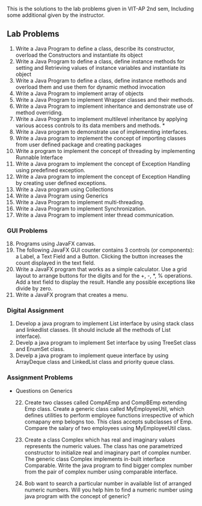 This is the solutions to the lab problems given in VIT-AP 2nd sem, Including some additional given by the instructor.

## Lab Problems

1. Write a Java Program to define a class, describe its constructor, overload the Constructors
   and instantiate its object
2. Write a Java Program to define a class, define instance methods for setting and Retrieving
   values of instance variables and instantiate its object
3. Write a Java Program to define a class, define instance methods and overload them and use
   them for dynamic method invocation
4. Write a Java Program to implement array of objects
5. Write a Java Program to implement Wrapper classes and their methods.
6. Write a Java Program to implement inheritance and demonstrate use of method overriding.
7. Write a Java Program to implement multilevel inheritance by applying various access
   controls to its data members and methods. \*
8. Write a Java program to demonstrate use of implementing interfaces.
9. Write a Java program to implement the concept of importing classes from user defined
   package and creating packages
10. Write a program to implement the concept of threading by implementing Runnable Interface
11. Write a Java program to implement the concept of Exception Handling using predefined
    exception.
12. Write a Java program to implement the concept of Exception Handling by creating user defined exceptions.
13. Write a Java program using Collections
14. Write a Java Program using Generics
15. Write a Java Program to implement multi-threading.
16. Write a Java Program to implement Synchronization.
17. Write a Java Program to implement inter thread communication.

### GUI Problems

18. Programs using JavaFX canvas.
19. The following JavaFX GUI counter contains 3 controls (or components): a Label, a Text Field and a Button.
    Clicking the button increases the count displayed in the text field.
20. Write a JavaFX program that works as a simple calculator.
    Use a grid layout to arrange buttons for the digits and for the +, -, \*, % operations.
    Add a text field to display the result. Handle any possible exceptions like divide by zero.
21. Write a JavaFX program that creates a menu.

### Digital Assignment

1. Develop a java program to implement List interface by using stack class and linkedlist classes. (It should include all the methods of List interface).
2. Develp a java program to implement Set interface by using TreeSet class and EnumSet class.
3. Develp a java program to implement queue interface by using ArrayDeque class and LinkedList class and priority queue class.

### Assignment Problems

- Questions on Generics

  22. Create two classes called CompAEmp and CompBEmp extending Emp class. Create a
      generic class called MyEmployeeUtil, which defines utilities to perform employee
      functions irrespective of which comapany emp belogns too. This class accepts
      subclasses of Emp. Compare the salary of two employees using MyEmployeeUtil
      class.

  23. Create a class Complex which has real and imaginary values represents the
      numeric values. The class has one parametrized constructor to initialize real and
      imaginary part of complex number. The generic class Complex implements in-built
      interface Comparable. Write the java program to find bigger complex number from
      the pair of complex number using comparable interface.

  24. Bob want to search a particular number in available list of arranged numeric
      numbers. Will you help him to find a numeric number using java program with the
      concept of generic?
